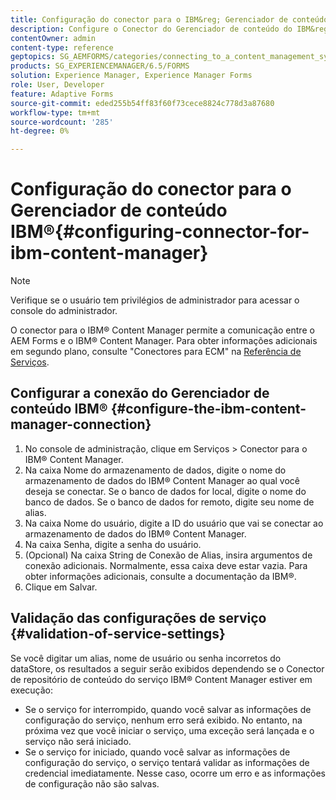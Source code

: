 ```yaml
---
title: Configuração do conector para o IBM&reg; Gerenciador de conteúdo
description: Configure o Conector do Gerenciador de conteúdo do IBM&reg; para permitir a comunicação entre o AEM Forms e o Gerenciador de conteúdo do IBM&reg;.
contentOwner: admin
content-type: reference
geptopics: SG_AEMFORMS/categories/connecting_to_a_content_management_system
products: SG_EXPERIENCEMANAGER/6.5/FORMS
solution: Experience Manager, Experience Manager Forms
role: User, Developer
feature: Adaptive Forms
source-git-commit: eded255b54ff83f60f73cece8824c778d3a87680
workflow-type: tm+mt
source-wordcount: '285'
ht-degree: 0%

---
```


# Configuração do conector para o Gerenciador de conteúdo IBM®{#configuring-connector-for-ibm-content-manager}

>[!NOTE]
> 
> Verifique se o usuário tem privilégios de administrador para acessar o console do administrador.

O conector para o IBM® Content Manager permite a comunicação entre o AEM Forms e o IBM® Content Manager. Para obter informações adicionais em segundo plano, consulte &quot;Conectores para ECM&quot; na [Referência de Serviços](https://www.adobe.com/go/learn_aemforms_services_63).

## Configurar a conexão do Gerenciador de conteúdo IBM® {#configure-the-ibm-content-manager-connection}

1. No console de administração, clique em Serviços > Conector para o IBM® Content Manager.
1. Na caixa Nome do armazenamento de dados, digite o nome do armazenamento de dados do IBM® Content Manager ao qual você deseja se conectar. Se o banco de dados for local, digite o nome do banco de dados. Se o banco de dados for remoto, digite seu nome de alias.
1. Na caixa Nome do usuário, digite a ID do usuário que vai se conectar ao armazenamento de dados do IBM® Content Manager.
1. Na caixa Senha, digite a senha do usuário.
1. (Opcional) Na caixa String de Conexão de Alias, insira argumentos de conexão adicionais. Normalmente, essa caixa deve estar vazia. Para obter informações adicionais, consulte a documentação da IBM®.
1. Clique em Salvar.

## Validação das configurações de serviço {#validation-of-service-settings}

Se você digitar um alias, nome de usuário ou senha incorretos do dataStore, os resultados a seguir serão exibidos dependendo se o Conector de repositório de conteúdo do serviço IBM® Content Manager estiver em execução:

* Se o serviço for interrompido, quando você salvar as informações de configuração do serviço, nenhum erro será exibido. No entanto, na próxima vez que você iniciar o serviço, uma exceção será lançada e o serviço não será iniciado.
* Se o serviço for iniciado, quando você salvar as informações de configuração do serviço, o serviço tentará validar as informações de credencial imediatamente. Nesse caso, ocorre um erro e as informações de configuração não são salvas.
